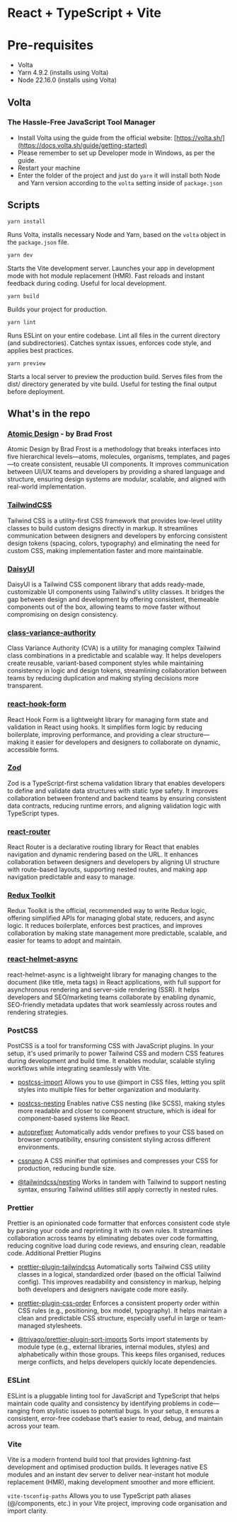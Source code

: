 # React + TypeScript + Vite

# Pre-requisites
- Volta
- Yarn 4.9.2 (installs using Volta)
- Node 22.16.0 (installs using Volta)

## Volta
### The Hassle-Free JavaScript Tool Manager
- Install Volta using the guide from the official website: [https://volta.sh/](https://docs.volta.sh/guide/getting-started)
- Please remember to set up Developer mode in Windows, as per the guide.
- Restart your machine
- Enter the folder of the project and just do `yarn` it will install both Node and Yarn version according to the `volta` setting inside of `package.json`

## Scripts

`yarn install`

Runs Volta, installs necessary Node and Yarn, based on the `volta` object in the `package.json` file.

`yarn dev`

Starts the Vite development server. Launches your app in development mode with hot module replacement (HMR). Fast reloads and instant feedback during coding. Useful for local development.

`yarn build`

Builds your project for production.

`yarn lint`

Runs ESLint on your entire codebase. Lint all files in the current directory (and subdirectories). Catches syntax issues, enforces code style, and applies best practices.

`yarn preview`

Starts a local server to preview the production build. Serves files from the dist/ directory generated by vite build. Useful for testing the final output before deployment.


## What's in the repo

### [Atomic Design](https://atomicdesign.bradfrost.com/) - by Brad Frost

Atomic Design by Brad Frost is a methodology that breaks interfaces into five hierarchical levels—atoms, molecules, organisms, templates, and pages—to create consistent, reusable UI components. It improves communication between UI/UX teams and developers by providing a shared language and structure, ensuring design systems are modular, scalable, and aligned with real-world implementation.

### [TailwindCSS](https://tailwindcss.com/)

Tailwind CSS is a utility-first CSS framework that provides low-level utility classes to build custom designs directly in markup. It streamlines communication between designers and developers by enforcing consistent design tokens (spacing, colors, typography) and eliminating the need for custom CSS, making implementation faster and more maintainable.

### [DaisyUI](https://daisyui.com/)

DaisyUI is a Tailwind CSS component library that adds ready-made, customizable UI components using Tailwind's utility classes. It bridges the gap between design and development by offering consistent, themeable components out of the box, allowing teams to move faster without compromising on design consistency.

### [class-variance-authority](https://cva.style/docs)

Class Variance Authority (CVA) is a utility for managing complex Tailwind class combinations in a predictable and scalable way. It helps developers create reusable, variant-based component styles while maintaining consistency in logic and design tokens, streamlining collaboration between teams by reducing duplication and making styling decisions more transparent.

### [react-hook-form](https://react-hook-form.com/)

React Hook Form is a lightweight library for managing form state and validation in React using hooks. It simplifies form logic by reducing boilerplate, improving performance, and providing a clear structure—making it easier for developers and designers to collaborate on dynamic, accessible forms.

### [Zod](https://zod.dev/)

Zod is a TypeScript-first schema validation library that enables developers to define and validate data structures with static type safety. It improves collaboration between frontend and backend teams by ensuring consistent data contracts, reducing runtime errors, and aligning validation logic with TypeScript types.

### [react-router](https://reactrouter.com/)

React Router is a declarative routing library for React that enables navigation and dynamic rendering based on the URL. It enhances collaboration between designers and developers by aligning UI structure with route-based layouts, supporting nested routes, and making app navigation predictable and easy to manage.

### [Redux Toolkit](https://redux-toolkit.js.org/)

Redux Toolkit is the official, recommended way to write Redux logic, offering simplified APIs for managing global state, reducers, and async logic. It reduces boilerplate, enforces best practices, and improves collaboration by making state management more predictable, scalable, and easier for teams to adopt and maintain.

### [react-helmet-async](https://www.npmjs.com/package/react-helmet-async)

react-helmet-async is a lightweight library for managing changes to the document <head> (like title, meta tags) in React applications, with full support for asynchronous rendering and server-side rendering (SSR). It helps developers and SEO/marketing teams collaborate by enabling dynamic, SEO-friendly metadata updates that work seamlessly across routes and rendering strategies.

### PostCSS

PostCSS is a tool for transforming CSS with JavaScript plugins. In your setup, it's used primarily to power Tailwind CSS and modern CSS features during development and build time. It enables modular, scalable styling workflows while integrating seamlessly with Vite.

- [postcss-import](https://www.npmjs.com/package/postcss-import)
Allows you to use @import in CSS files, letting you split styles into multiple files for better organization and modularity.

-  [postcss-nesting](https://www.npmjs.com/package/postcss-nesting)
Enables native CSS nesting (like SCSS), making styles more readable and closer to component structure, which is ideal for component-based systems like React.

-  [autoprefixer](https://www.npmjs.com/package/autoprefixer)
Automatically adds vendor prefixes to your CSS based on browser compatibility, ensuring consistent styling across different environments.

-  [cssnano](https://www.npmjs.com/package/cssnano)
A CSS minifier that optimises and compresses your CSS for production, reducing bundle size.

- [@tailwindcss/nesting](https://www.npmjs.com/package/@tailwindcss/nesting)
Works in tandem with Tailwind to support nesting syntax, ensuring Tailwind utilities still apply correctly in nested rules.

### Prettier

Prettier is an opinionated code formatter that enforces consistent code style by parsing your code and reprinting it with its own rules. It streamlines collaboration across teams by eliminating debates over code formatting, reducing cognitive load during code reviews, and ensuring clean, readable code.
Additional Prettier Plugins

-  [prettier-plugin-tailwindcss](https://www.npmjs.com/package/prettier-plugin-tailwindcss)
    Automatically sorts Tailwind CSS utility classes in a logical, standardized order (based on the official Tailwind config). This improves readability and consistency in markup, helping both developers and designers navigate code more easily.

-  [prettier-plugin-css-order](https://www.npmjs.com/package/prettier-plugin-css-order)
    Enforces a consistent property order within CSS rules (e.g., positioning, box model, typography). It helps maintain a clean and predictable CSS structure, especially useful in large or team-managed stylesheets.

-  [@trivago/prettier-plugin-sort-imports](https://www.npmjs.com/package/@trivago/prettier-plugin-sort-imports)
    Sorts import statements by module type (e.g., external libraries, internal modules, styles) and alphabetically within those groups. This keeps files organised, reduces merge conflicts, and helps developers quickly locate dependencies.

### ESLint

ESLint is a pluggable linting tool for JavaScript and TypeScript that helps maintain code quality and consistency by identifying problems in code—ranging from stylistic issues to potential bugs. In your setup, it ensures a consistent, error-free codebase that’s easier to read, debug, and maintain across your team.

### Vite

Vite is a modern frontend build tool that provides lightning-fast development and optimised production builds. It leverages native ES modules and an instant dev server to deliver near-instant hot module replacement (HMR), making development smoother and more efficient.

`vite-tsconfig-paths`
Allows you to use TypeScript path aliases (@/components, etc.) in your Vite project, improving code organisation and import clarity.
